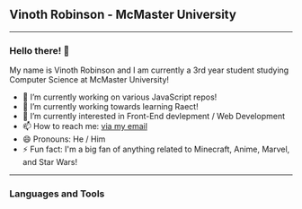 ## Vinoth Robinson - McMaster University
---
### Hello there! 👋

My name is Vinoth Robinson and I am currently a 3rd year student studying Computer Science at McMaster University!

- 🔭 I’m currently working on various JavaScript repos!
- 🌱 I’m currently working towards learning Raect!
- 🤔 I’m currently interested in Front-End devlepment / Web Development
- 📫 How to reach me: <a href = "mailto: vinothrobinson03@gmail.com">via my email</a>
- 😄 Pronouns: He / Him
- ⚡ Fun fact: I'm a big fan of anything related to Minecraft, Anime, Marvel, and Star Wars!

---

### Languages and Tools

<link rel="stylesheet" href="https://cdn.jsdelivr.net/gh/devicons/devicon@v2.15.1/devicon.min.css">
          

<!--
**vinothrobinson/vinothrobinson** is a ✨ _special_ ✨ repository because its `README.md` (this file) appears on your GitHub profile.

Here are some ideas to get you started:

- 🔭 I’m currently working on ...
- 🌱 I’m currently learning ...
- 👯 I’m looking to collaborate on ...
- 🤔 I’m looking for help with ...
- 💬 Ask me about ...
- 📫 How to reach me: ...
- 😄 Pronouns: ...
- ⚡ Fun fact: ...
-->
